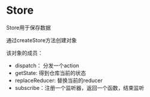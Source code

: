 <!--
 * @Descripttion: 
 * @version: 
 * @Author: WangQing
 * @email: 2749374330@qq.com
 * @Date: 2019-11-26 22:50:52
 * @LastEditors: WangQing
 * @LastEditTime: 2019-11-26 23:06:55
 -->
# Store

Store用于保存数据

通过createStore方法创建对象

该对象的成员：

- dispatch： 分发一个action
- getState: 得到仓库当前的状态
- replaceReducer: 替换当前的reducer
- subscribe：注册一个监听器，返回一个函数，结束监听